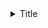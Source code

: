 <details>
  <summary>Title</summary>

  Here is the longer content stored under the title
  
  <summary>Title2</summary>
  
  text below

</details>
